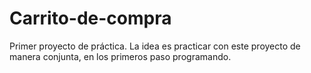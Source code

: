 # Carrito-de-compra
Primer proyecto de práctica. La idea es practicar con este proyecto de manera conjunta, en los primeros paso programando.
